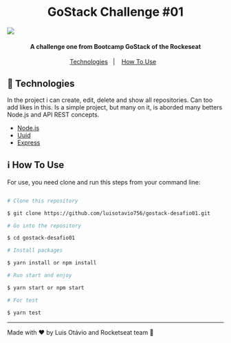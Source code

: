 <h1  align="center">GoStack Challenge #01</h1>
    <img  src="https://res.cloudinary.com/luisotavio756/image/upload/v1592267094/60937329-69836380-a2a6-11e9-910b-759f9f1d26a7_mqbbok.png" />
<h4  align="center">A challenge one from Bootcamp GoStack of the Rockeseat</h4>
<p  align="center">
    <a  href="#rocket-technologies">Technologies</a>&nbsp;&nbsp;&nbsp;|&nbsp;&nbsp;&nbsp;
    <a  href="#information_source-how-to-use">How To Use</a>&nbsp;&nbsp;&nbsp;
</p>

## :rocket: Technologies

In the project i can create, edit, delete and show all repositories. Can too add likes in this.
Is a simple project, but many on it, is aborded many betters Node.js and API REST concepts. 

- [Node.js](https://nodejs.org/en/)
- [Uuid](https://www.npmjs.com/package/uuid)
- [Express](https://expressjs.com/pt-br/)


## :information_source: How To Use

For use, you need clone and run this steps from your command line:

```bash

# Clone this repository

$ git clone https://github.com/luisotavio756/gostack-desafio01.git

# Go into the repository

$ cd gostack-desafio01

# Install packages

$ yarn install or npm install

# Run start and enjoy

$ yarn start or npm start

# For test

$ yarn test

```

---

Made with ♥ by Luis Otávio and Rocketseat team :rocket:
